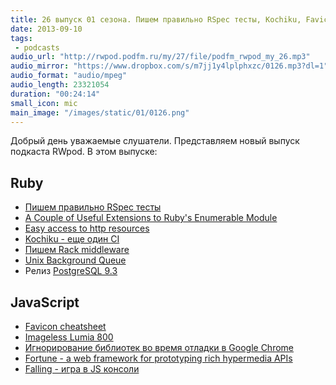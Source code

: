 ```yaml
---
title: 26 выпуск 01 сезона. Пишем правильно RSpec тесты, Kochiku, Favicon cheatsheet и прочее
date: 2013-09-10
tags:
 - podcasts
audio_url: "http://rwpod.podfm.ru/my/27/file/podfm_rwpod_my_26.mp3"
audio_mirror: "https://www.dropbox.com/s/m7jj1y4lplphxzc/0126.mp3?dl=1"
audio_format: "audio/mpeg"
audio_length: 23321054
duration: "00:24:14"
small_icon: mic
main_image: "/images/static/01/0126.png"
---
```


Добрый день уважаемые слушатели. Представляем новый выпуск подкаста RWpod. В этом выпуске:

## Ruby

 - [Пишем правильно RSpec тесты](http://betterspecs.org/)
 - [A Couple of Useful Extensions to Ruby's Enumerable Module](http://batsov.com/articles/2013/09/03/a-couple-of-useful-extensions-to-rubys-enumerable-module/)
 - [Easy access to http resources](http://shvets.github.io/blog/2013/09/07/easy_access_to_http_resources.html)
 - [Kochiku - еще один CI](http://corner.squareup.com/2013/09/kochiku.html)
 - [Пишем Rack middleware](http://www.shopify.com/technology/8947689-building-a-rack-middleware)
 - [Unix Background Queue](http://sirupsen.com/unix-background-queue/)
 - Релиз [PostgreSQL 9.3](http://www.postgresql.org/about/news/1481/)

## JavaScript

 - [Favicon cheatsheet](https://github.com/audreyr/favicon-cheat-sheet)
 - [Imageless Lumia 800](http://tjrus.com/lumia/)
 - [Игнорирование библиотек во время отладки в Google Chrome](http://www.divshot.com/blog/tips-and-tricks/ignoring-library-code-while-debugging-in-chrome/)
 - [Fortune - a web framework for prototyping rich hypermedia APIs](http://fortunejs.com/)
 - [Falling - игра в JS консоли](http://rikukissa.github.io/falling/)

<!--more-->
